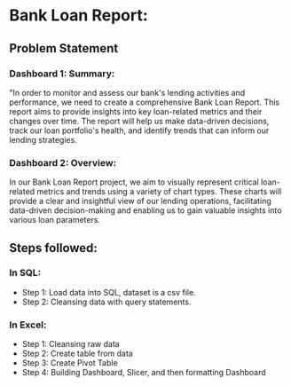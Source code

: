 # Bank Loan Report:

## Problem Statement

### Dashboard 1: Summary:
"In order to monitor and assess our bank's lending activities and performance, we need to create a comprehensive Bank Loan Report. This report aims to provide insights into key loan-related metrics and their changes over time. The report will help us make data-driven decisions, track our loan portfolio's health, and identify trends that can inform our lending strategies.
### Dashboard 2: Overview:
In our Bank Loan Report project, we aim to visually represent critical loan-related metrics and trends using a variety of chart types. These charts will provide a clear and insightful view of our lending operations, facilitating data-driven decision-making and enabling us to gain valuable insights into various loan parameters. 


## Steps followed:

### In SQL:

- Step 1: Load data into SQL, dataset is a csv file.
- Step 2: Cleansing data with query statements.

### In Excel: 
- Step 1: Cleansing raw data
- Step 2: Create table from data
- Step 3: Create Pivot Table
- Step 4: Building Dashboard, Slicer, and then formatting Dashboard
